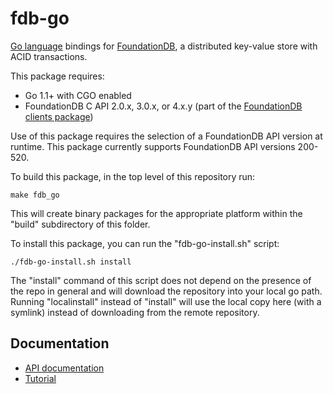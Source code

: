 fdb-go
======

[Go language](http://golang.org) bindings for [FoundationDB](https://www.foundationdb.org/documentation/), a distributed key-value store with ACID transactions.

This package requires:

- Go 1.1+ with CGO enabled
- FoundationDB C API 2.0.x, 3.0.x, or 4.x.y (part of the [FoundationDB clients package](https://www.foundationdb.org/downloads/fdb-c/))

Use of this package requires the selection of a FoundationDB API version at runtime. This package currently supports FoundationDB API versions 200-520.

To build this package, in the top level of this repository run:

    make fdb_go

This will create binary packages for the appropriate platform within the "build" subdirectory of this folder.

To install this package, you can run the "fdb-go-install.sh" script:

    ./fdb-go-install.sh install 

The "install" command of this script does not depend on the presence of the repo in general and will download the repository into
your local go path. Running "localinstall" instead of "install" will use the local copy here (with a symlink) instead
of downloading from the remote repository.

Documentation
-------------

* [API documentation](https://www.foundationdb.org/documentation/godoc/fdb.html)
* [Tutorial](https://www.foundationdb.org/documentation/class-scheduling-go.html)
